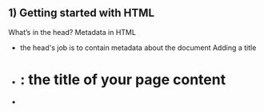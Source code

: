 
## 1) Getting started with HTML




      
      
What’s in the head? Metadata in HTML
  * the head's job is to contain metadata about the document
Adding a title
  * <h1>:  the title of your page content
  * <title>: metadata that represents the title of the overall HTML document (not the document's content.)
Metadata: the <meta> element
  * Metadata is data that describes data
Adding an author and description
  * name, content


